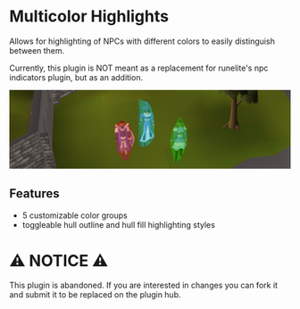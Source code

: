 # Multicolor Highlights

Allows for highlighting of NPCs with different colors to easily distinguish between them.

Currently, this plugin is NOT meant as a replacement for runelite's npc indicators plugin, but as an addition.

![](banner.png)

## Features

- 5 customizable color groups
- toggleable hull outline and hull fill highlighting styles


# ⚠️ NOTICE ⚠️

This plugin is abandoned. If you are interested in changes you can fork it and submit it to be replaced on the plugin hub.
